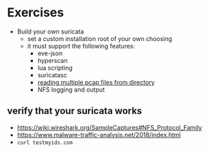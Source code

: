 # Exercises

 * Build your own suricata
   * set a custom installation root of your own choosing
   * it must support the following features:
     * eve-json
     * hyperscan
     * lua scripting
     * suricatasc
     * [reading multiple pcap files from directory](http://suricata.readthedocs.io/en/latest/command-line-options.html#cmdoption-r)
     * NFS logging and output

## verify that your suricata works

 * https://wiki.wireshark.org/SampleCaptures#NFS_Protocol_Family
 * https://www.malware-traffic-analysis.net/2018/index.html
 * ```curl testmyids.com```
